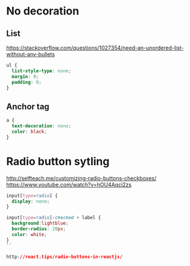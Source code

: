 
# No decoration
## List 
https://stackoverflow.com/questions/1027354/need-an-unordered-list-without-any-bullets

```css
ul {
  list-style-type: none;
  margin: 0;
  padding: 0;
}
```
## Anchor tag
```css
a {
  text-decoration: none;
  color: black;
}
```

# Radio button sytling
http://selfteach.me/customizing-radio-buttons-checkboxes/
https://www.youtube.com/watch?v=hOU4Aqci2zs

```css
input[type=radio] {
  display: none;
}

input[type=radio]:checked + label {
  background:lightblue;
  border-radius: 20px;
  color: white;
}
``

http://react.tips/radio-buttons-in-reactjs/
